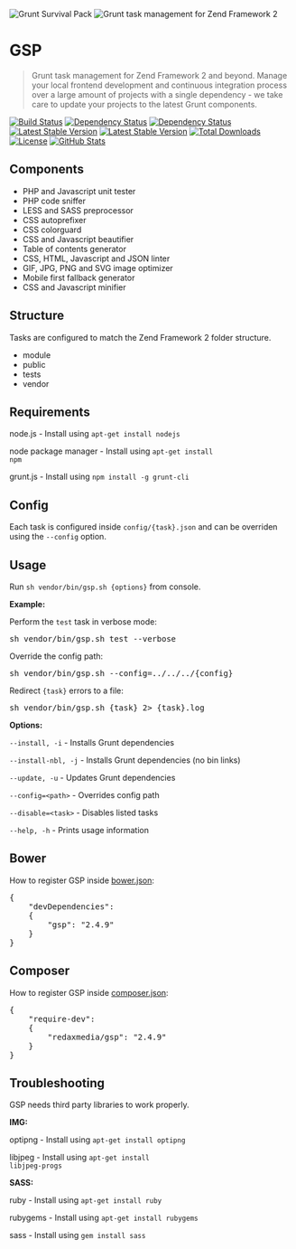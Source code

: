 ![Grunt Survival Pack](https://dummyimage.com/1000x300/ff191a/ffffff&text=Grunt+Survival+Pack)
![Grunt task management for Zend Framework 2](https://dummyimage.com/1000x100/00b232/ffffff&text=Grunt+task+management+for+Zend+Framework+2)


GSP
===

> Grunt task management for Zend Framework 2 and beyond. Manage your local frontend development and continuous integration process over a large amount of projects with a single dependency - we take care to update your projects to the latest Grunt components.

[![Build Status](https://img.shields.io/travis/redaxmedia/gsp.svg)](https://travis-ci.org/redaxmedia/gsp)
[![Dependency Status](https://www.versioneye.com/user/projects/53b82233609ff0762f000002/badge.svg)](https://www.versioneye.com/user/projects/53b82233609ff0762f000002)
[![Dependency Status](https://www.versioneye.com/user/projects/53b82235609ff0b61a000012/badge.svg)](https://www.versioneye.com/user/projects/53b82235609ff0b61a000012)
[![Latest Stable Version](https://img.shields.io/bower/v/gsp.svg)](https://github.com/redaxmedia/gsp)
[![Latest Stable Version](https://img.shields.io/packagist/v/redaxmedia/gsp.svg)](https://packagist.org/packages/redaxmedia/gsp)
[![Total Downloads](https://img.shields.io/packagist/dt/redaxmedia/gsp.svg)](https://packagist.org/packages/redaxmedia/gsp)
[![License](https://img.shields.io/packagist/l/redaxmedia/gsp.svg)](https://packagist.org/packages/redaxmedia/gsp)
[![GitHub Stats](https://img.shields.io/badge/github-stats-ff5500.svg)](http://githubstats.com/redaxmedia/gsp)


Components
----------

- PHP and Javascript unit tester
- PHP code sniffer
- LESS and SASS preprocessor
- CSS autoprefixer
- CSS colorguard
- CSS and Javascript beautifier
- Table of contents generator
- CSS, HTML, Javascript and JSON linter
- GIF, JPG, PNG and SVG image optimizer
- Mobile first fallback generator
- CSS and Javascript minifier


Structure
---------

Tasks are configured to match the Zend Framework 2 folder structure.

- module
- public
- tests
- vendor


Requirements
------------

node.js - Install using <code>apt-get install nodejs</code>

node package manager - Install using <code>apt-get install npm</code>

grunt.js - Install using <code>npm install -g grunt-cli</code>


Config
------

Each task is configured inside <code>config/{task}.json</code> and can be overriden using the <code>--config</code> option.


Usage
-----

Run <code>sh vendor/bin/gsp.sh {options}</code> from console.


**Example:**

Perform the <code>test</code> task in verbose mode:

<pre>sh vendor/bin/gsp.sh test --verbose</pre>

Override the config path:

<pre>sh vendor/bin/gsp.sh --config=../../../{config}</pre>

Redirect <code>{task}</code> errors to a file:

<pre>sh vendor/bin/gsp.sh {task} 2> {task}.log</pre>


**Options:**

<code>--install, -i</code> - Installs Grunt dependencies

<code>--install-nbl, -j</code> - Installs Grunt dependencies (no bin links)

<code>--update, -u</code> - Updates Grunt dependencies

<code>--config=&lt;path&gt;</code> - Overrides config path

<code>--disable=&lt;task&gt;</code> - Disables listed tasks

<code>--help, -h</code> - Prints usage information


Bower
-----

How to register GSP inside [bower.json](https://github.com/bower/bower):

<pre>
{
	"devDependencies":
	{
		"gsp": "2.4.9"
	}
}
</pre>


Composer
--------

How to register GSP inside [composer.json](https://github.com/composer/composer):

<pre>
{
	"require-dev":
	{
		"redaxmedia/gsp": "2.4.9"
	}
}
</pre>


Troubleshooting
---------------

GSP needs third party libraries to work properly.


**IMG:**

optipng - Install using <code>apt-get install optipng</code>

libjpeg - Install using <code>apt-get install libjpeg-progs</code>


**SASS:**

ruby - Install using <code>apt-get install ruby</code>

rubygems - Install using <code>apt-get install rubygems</code>

sass - Install using <code>gem install sass</code>
